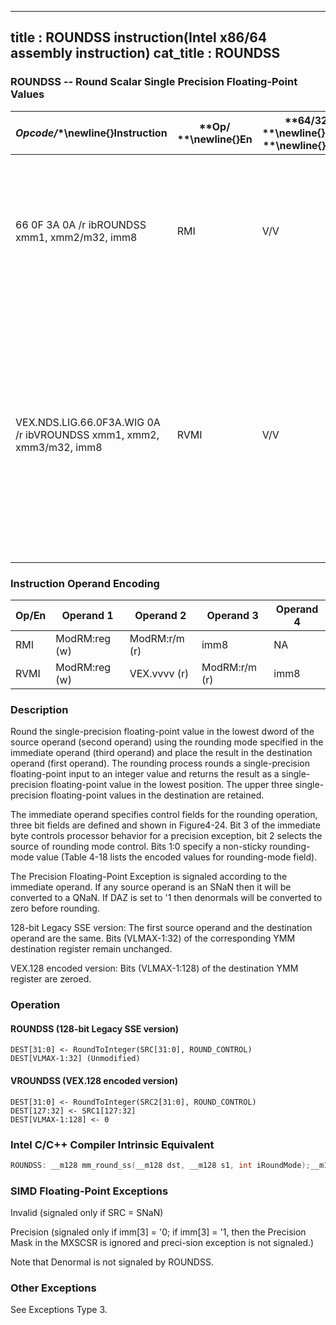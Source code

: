 ----------------------------
title : ROUNDSS instruction(Intel x86/64 assembly instruction)
cat_title : ROUNDSS
----------------------------
### ROUNDSS -- Round Scalar Single Precision Floating-Point Values


|**Opcode*/**\newline{}**Instruction**|**Op/ **\newline{}**En**|**64/32 bit **\newline{}**Mode **\newline{}**Support**|**CPUID **\newline{}**Feature **\newline{}**Flag**|**Description**|
|-------------------------------------|------------------------|------------------------------------------------------|--------------------------------------------------|---------------|
|66 0F 3A 0A /r ibROUNDSS xmm1, xmm2/m32, imm8|RMI|V/V|SSE4_1|Round the low packed single precision floating-point value in xmm2/m32 and place the result in xmm1.  The rounding mode is determined by imm8.|
|VEX.NDS.LIG.66.0F3A.WIG 0A /r ibVROUNDSS xmm1, xmm2, xmm3/m32, imm8|RVMI|V/V|AVX|Round the low packed single precision floating-point value in xmm3/m32 and place the result in xmm1. The rounding mode is determined by imm8. Also, upper packed single precision floating-point values (bits[127:32]) from xmm2 are copied to xmm1[127:32].|
### Instruction Operand Encoding


|Op/En|Operand 1|Operand 2|Operand 3|Operand 4|
|-----|---------|---------|---------|---------|
|RMI|ModRM:reg (w)|ModRM:r/m (r)|imm8|NA|
|RVMI|ModRM:reg (w)|VEX.vvvv (r)|ModRM:r/m (r)|imm8|
### Description


Round the single-precision floating-point value in the lowest dword of the source operand (second operand) using the rounding mode specified in the immediate operand (third operand) and place the result in the destination operand (first operand). The rounding process rounds a single-precision floating-point input to an integer value and returns the result as a single-precision floating-point value in the lowest position. The upper three single-precision floating-point values in the destination are retained. 

The immediate operand specifies control fields for the rounding operation, three bit fields are defined and shown in Figure4-24. Bit 3 of the immediate byte controls processor behavior for a precision exception, bit 2 selects the source of rounding mode control. Bits 1:0 specify a non-sticky rounding-mode value (Table 4-18 lists the encoded values for rounding-mode field). 

The Precision Floating-Point Exception is signaled according to the immediate operand. If any source operand is an SNaN then it will be converted to a QNaN. If DAZ is set to '1 then denormals will be converted to zero before rounding.

128-bit Legacy SSE version: The first source operand and the destination operand are the same. Bits (VLMAX-1:32) of the corresponding YMM destination register remain unchanged.

VEX.128 encoded version: Bits (VLMAX-1:128) of the destination YMM register are zeroed.


### Operation
#### ROUNDSS (128-bit Legacy SSE version)
```info-verb
DEST[31:0] <-  RoundToInteger(SRC[31:0], ROUND_CONTROL)
DEST[VLMAX-1:32] (Unmodified)
```
#### VROUNDSS (VEX.128 encoded version)
```info-verb
DEST[31:0] <-  RoundToInteger(SRC2[31:0], ROUND_CONTROL)
DEST[127:32] <-  SRC1[127:32]
DEST[VLMAX-1:128] <-  0
```

### Intel C/C++ Compiler Intrinsic Equivalent

```cpp
ROUNDSS: __m128 mm_round_ss(__m128 dst, __m128 s1, int iRoundMode);__m128 mm_floor_ss(__m128 dst, __m128 s1);__m128 mm_ceil_ss(__m128 dst, __m128 s1);
```
### SIMD Floating-Point Exceptions


Invalid (signaled only if SRC = SNaN) 

Precision (signaled only if imm[3] = '0; if imm[3] = '1, then the Precision Mask in the MXSCSR is ignored and preci-sion exception is not signaled.)

Note that Denormal is not signaled by ROUNDSS.

### Other Exceptions


See Exceptions Type 3.

